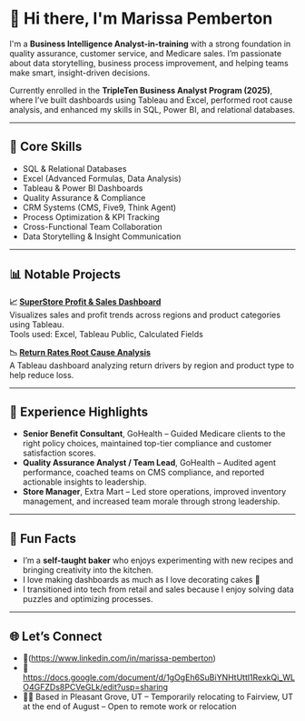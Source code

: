 # 👋 Hi there, I'm Marissa Pemberton

I'm a **Business Intelligence Analyst-in-training** with a strong foundation in quality assurance, customer service, and Medicare sales. I’m passionate about data storytelling, business process improvement, and helping teams make smart, insight-driven decisions.

Currently enrolled in the **TripleTen Business Analyst Program (2025)**, where I’ve built dashboards using Tableau and Excel, performed root cause analysis, and enhanced my skills in SQL, Power BI, and relational databases.

---

## 🔧 Core Skills

- SQL & Relational Databases  
- Excel (Advanced Formulas, Data Analysis)  
- Tableau & Power BI Dashboards  
- Quality Assurance & Compliance  
- CRM Systems (CMS, Five9, Think Agent)  
- Process Optimization & KPI Tracking  
- Cross-Functional Team Collaboration  
- Data Storytelling & Insight Communication  

---

## 📊 Notable Projects

**📈 [SuperStore Profit & Sales Dashboard](https://public.tableau.com/shared/JBF4SWJR9?:display_count=n&:origin=viz_share_link)**  
Visualizes sales and profit trends across regions and product categories using Tableau.  
Tools used: Excel, Tableau Public, Calculated Fields

**📉 [Return Rates Root Cause Analysis](https://public.tableau.com/views/SuperStoreReturnRates_17515874770250/ReturnsRootCauseAnalysis)**  
A Tableau dashboard analyzing return drivers by region and product type to help reduce loss.

---

## 💼 Experience Highlights

- **Senior Benefit Consultant**, GoHealth – Guided Medicare clients to the right policy choices, maintained top-tier compliance and customer satisfaction scores.
- **Quality Assurance Analyst / Team Lead**, GoHealth – Audited agent performance, coached teams on CMS compliance, and reported actionable insights to leadership.
- **Store Manager**, Extra Mart – Led store operations, improved inventory management, and increased team morale through strong leadership.

---

## 🧁 Fun Facts

- I’m a **self-taught baker** who enjoys experimenting with new recipes and bringing creativity into the kitchen.  
- I love making dashboards as much as I love decorating cakes 🍰  
- I transitioned into tech from retail and sales because I enjoy solving data puzzles and optimizing processes.

---

## 🌐 Let’s Connect

- 🔗(https://www.linkedin.com/in/marissa-pemberton)  
- 📄https://docs.google.com/document/d/1gOgEh6SuBiYNHtUttl1RexkQi_WLO4GFZDs8PCVeGLk/edit?usp=sharing
- 📍📍 Based in Pleasant Grove, UT – Temporarily relocating to Fairview, UT at the end of August – Open to remote work or relocation 
